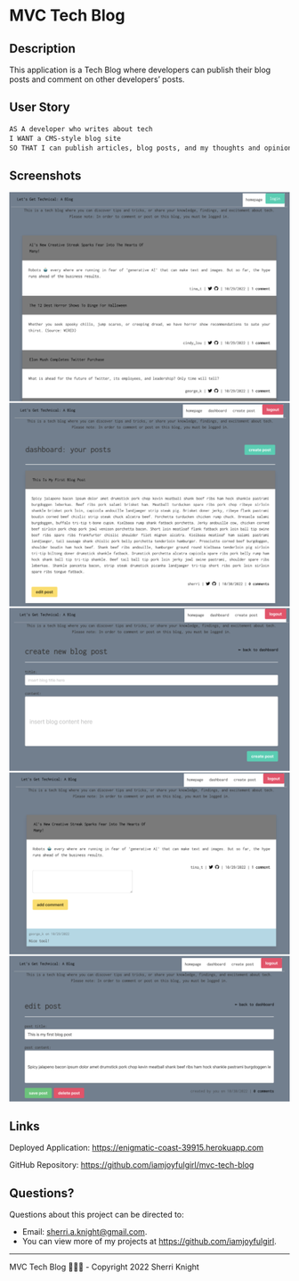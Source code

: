 # MVC Tech Blog

  
## Description
This application is a Tech Blog where developers can publish their blog posts and comment on other developers’ posts.
  
## User Story

```md
AS A developer who writes about tech
I WANT a CMS-style blog site
SO THAT I can publish articles, blog posts, and my thoughts and opinions
```
## Screenshots
![Homepage](./assets/homepage-logged-out.png)
![Dashboard](./assets/dashboard-logged-in.png)
![Create New](./assets/create-new-post.png)
![Add Comment](./assets/add-comment.png)
![Edit or Delete](./assets/edit-delete-post.png)


## Links
Deployed Application: https://enigmatic-coast-39915.herokuapp.com

GitHub Repository: https://github.com/iamjoyfulgirl/mvc-tech-blog


## Questions?
Questions about this project can be directed to:
- Email: sherri.a.knight@gmail.com. 
- You can view more of my projects at https://github.com/iamjoyfulgirl.

-----------

MVC Tech Blog 👩🏻‍💻 - Copyright 2022 Sherri Knight
